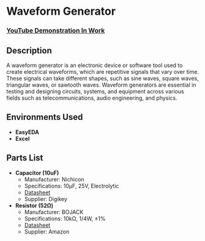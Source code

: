 <h1>Waveform Generator</h1>

### [YouTube Demonstration In Work](INSERTLINK)

<h2>Description</h2>
<p>A waveform generator is an electronic device or software tool used to create electrical waveforms, which are repetitive signals that vary over time. These signals can take different shapes, such as sine waves, square waves, triangular waves, or sawtooth waves. Waveform generators are essential in testing and designing circuits, systems, and equipment across various fields such as telecommunications, audio engineering, and physics.</p>

<h2>Environments Used</h2>
<ul>
  <li><b>EasyEDA</b></li>
  <li><b>Excel</b></li>
</ul>

<h2>Parts List</h2>
<ul>
  <li><strong>Capacitor (10uF)</strong>
    <ul>
      <li>Manufacturer: Nichicon</li>
      <li>Specifications: 10µF, 25V, Electrolytic</li>
      <li><a href="https://www.digikey.com/en/products/detail/nichicon/UCS2G100MPD1TD/3768673">Datasheet</a></li>
      <li>Supplier: Digikey</li>
    </ul>
  </li>
  <li><strong>Resistor (52Ω)</strong>
    <ul>
      <li>Manufacturer: BOJACK</li>
      <li>Specifications: 10kΩ, 1/4W, ±1%</li>
      <li><a href="https://www.amazon.com/BOJACK-Values-Resistor-Resistors-Assortment/dp/B08FD1XVL6/ref" target="_blank">Datasheet</a></li>
      <li>Supplier: Amazon</li>
    </ul>
  </li>
</ul>
